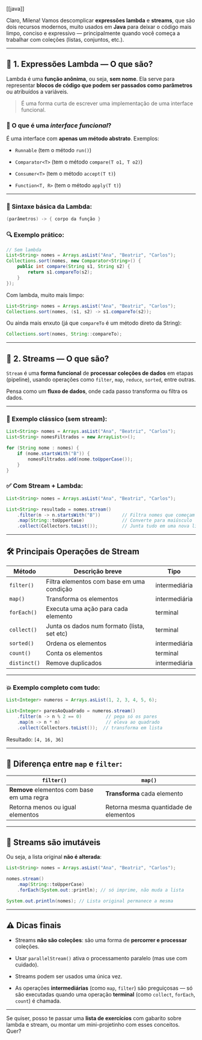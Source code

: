 [[java]]

Claro, Milena! Vamos descomplicar **expressões lambda** e **streams**, que são dois recursos modernos, muito usados em **Java** para deixar o código mais limpo, conciso e expressivo — principalmente quando você começa a trabalhar com coleções (listas, conjuntos, etc.).

---

## 🧠 1. **Expressões Lambda** — O que são?

Lambda é uma **função anônima**, ou seja, **sem nome**. Ela serve para representar **blocos de código que podem ser passados como parâmetros** ou atribuídos a variáveis.

> É uma forma curta de escrever uma implementação de uma interface funcional.

### 📌 O que é uma _interface funcional_?

É uma interface com **apenas um método abstrato**. Exemplos:

- `Runnable` (tem o método `run()`)
    
- `Comparator<T>` (tem o método `compare(T o1, T o2)`)
    
- `Consumer<T>` (tem o método `accept(T t)`)
    
- `Function<T, R>` (tem o método `apply(T t)`)
    

---

### 🧪 Sintaxe básica da Lambda:

```java
(parâmetros) -> { corpo da função }
```

### 🔍 Exemplo prático:

```java
// Sem lambda
List<String> nomes = Arrays.asList("Ana", "Beatriz", "Carlos");
Collections.sort(nomes, new Comparator<String>() {
    public int compare(String s1, String s2) {
        return s1.compareTo(s2);
    }
});
```

Com lambda, muito mais limpo:

```java
List<String> nomes = Arrays.asList("Ana", "Beatriz", "Carlos");
Collections.sort(nomes, (s1, s2) -> s1.compareTo(s2));
```

Ou ainda mais enxuto (já que `compareTo` é um método direto da String):

```java
Collections.sort(nomes, String::compareTo);
```

---

## 🌊 2. **Streams** — O que são?

`Stream` é uma **forma funcional** de **processar coleções de dados** em etapas (pipeline), usando operações como `filter`, `map`, `reduce`, `sorted`, entre outras.

Pensa como um **fluxo de dados**, onde cada passo transforma ou filtra os dados.

---

### 🔁 Exemplo clássico (sem stream):

```java
List<String> nomes = Arrays.asList("Ana", "Beatriz", "Carlos");
List<String> nomesFiltrados = new ArrayList<>();

for (String nome : nomes) {
    if (nome.startsWith("B")) {
        nomesFiltrados.add(nome.toUpperCase());
    }
}
```

### ✅ Com Stream + Lambda:

```java
List<String> nomes = Arrays.asList("Ana", "Beatriz", "Carlos");

List<String> resultado = nomes.stream()
    .filter(n -> n.startsWith("B"))        // Filtra nomes que começam com B
    .map(String::toUpperCase)              // Converte para maiúsculo
    .collect(Collectors.toList());         // Junta tudo em uma nova lista
```

---

## 🛠️ Principais Operações de Stream

|Método|Descrição breve|Tipo|
|---|---|---|
|`filter()`|Filtra elementos com base em uma condição|intermediária|
|`map()`|Transforma os elementos|intermediária|
|`forEach()`|Executa uma ação para cada elemento|terminal|
|`collect()`|Junta os dados num formato (lista, set etc)|terminal|
|`sorted()`|Ordena os elementos|intermediária|
|`count()`|Conta os elementos|terminal|
|`distinct()`|Remove duplicados|intermediária|

---

### 💥 Exemplo completo com tudo:

```java
List<Integer> numeros = Arrays.asList(1, 2, 3, 4, 5, 6);

List<Integer> paresAoQuadrado = numeros.stream()
    .filter(n -> n % 2 == 0)         // pega só os pares
    .map(n -> n * n)                 // eleva ao quadrado
    .collect(Collectors.toList());  // transforma em lista
```

Resultado: `[4, 16, 36]`

---

## 🔄 Diferença entre `map` e `filter`:

|`filter()`|`map()`|
|---|---|
|**Remove** elementos com base em uma regra|**Transforma** cada elemento|
|Retorna menos ou igual elementos|Retorna mesma quantidade de elementos|

---

## 🧩 Streams são **imutáveis**

Ou seja, a lista original **não é alterada**:

```java
List<String> nomes = Arrays.asList("Ana", "Beatriz", "Carlos");

nomes.stream()
    .map(String::toUpperCase)
    .forEach(System.out::println); // só imprime, não muda a lista

System.out.println(nomes); // Lista original permanece a mesma
```

---

## ⚠️ Dicas finais

- Streams **não são coleções**: são uma forma de **percorrer e processar** coleções.
    
- Usar `parallelStream()` ativa o processamento paralelo (mas use com cuidado).
    
- Streams podem ser usados uma única vez.
    
- As operações **intermediárias** (como `map`, `filter`) são preguiçosas — só são executadas quando uma operação **terminal** (como `collect`, `forEach`, `count`) é chamada.
    

---

Se quiser, posso te passar uma **lista de exercícios** com gabarito sobre lambda e stream, ou montar um mini-projetinho com esses conceitos. Quer?